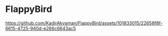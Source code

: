 # FlappyBird
 


https://github.com/KadirAkyaman/FlappyBird/assets/101833015/22658f8f-6615-4725-940d-e266c6643ac5


